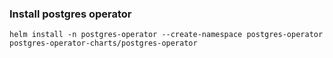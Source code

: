 ### Install postgres operator
```
helm install -n postgres-operator --create-namespace postgres-operator postgres-operator-charts/postgres-operator
```
